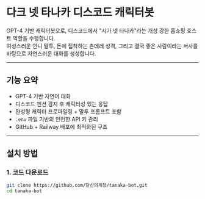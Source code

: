 # 다크 넷 타나카 디스코드 캐릭터봇

GPT-4 기반 캐릭터봇으로, 디스코드에서 "시가 넷 타나카"라는 개성 강한 홈쇼핑 호스트 역할을 수행합니다.  
여성스러운 언니 말투, 돈에 집착하는 츤데레 성격, 그리고 결국 좋은 사람이라는 서사를 바탕으로 자연스러운 대화를 생성합니다.

---

## 기능 요약

- GPT-4 기반 자연어 대화
- 디스코드 멘션 감지 후 캐릭터성 있는 응답
- 완성형 캐릭터 프로파일링 + 말투 프롬프트 포함
- `.env` 파일 기반의 안전한 API 키 관리
- GitHub + Railway 배포에 최적화된 구조

---

## 설치 방법

### 1. 코드 다운로드

```bash
git clone https://github.com/당신의계정/tanaka-bot.git
cd tanaka-bot
